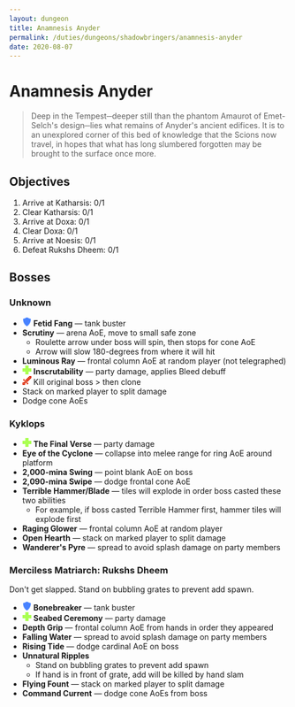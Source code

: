 ```yaml
---
layout: dungeon
title: Anamnesis Anyder
permalink: /duties/dungeons/shadowbringers/anamnesis-anyder
date: 2020-08-07
---
```


# Anamnesis Anyder

> Deep in the Tempest─deeper still than the phantom Amaurot of Emet-Selch's design─lies what remains of Anyder's ancient edifices. It is to an unexplored corner of this bed of knowledge that the Scions now travel, in hopes that what has long slumbered forgotten may be brought to the surface once more.

## Objectives

1. Arrive at Katharsis: 0/1
2. Clear Katharsis: 0/1
3. Arrive at Doxa: 0/1
4. Clear Doxa: 0/1
5. Arrive at Noesis: 0/1
6. Defeat Rukshs Dheem: 0/1

## Bosses

### Unknown

- ![](/assets/icons/role-tank.png) **Fetid Fang** — tank buster
- **Scrutiny** — arena AoE, move to small safe zone
  - Roulette arrow under boss will spin, then stops for cone AoE
  - Arrow will slow 180-degrees from where it will hit
- **Luminous Ray** — frontal column AoE at random player (not telegraphed)
- ![](/assets/icons/role-healer.png) **Inscrutability** — party damage, applies Bleed debuff
- ![](/assets/icons/role-dps.png) Kill original boss > then clone
- Stack on marked player to split damage
- Dodge cone AoEs

### Kyklops

- ![](/assets/icons/role-healer.png) **The Final Verse** — party damage
- **Eye of the Cyclone** — collapse into melee range for ring AoE around platform
- **2,000-mina Swing** — point blank AoE on boss
- **2,090-mina Swipe** — dodge frontal cone AoE
- **Terrible Hammer/Blade** — tiles will explode in order boss casted these two abilities
  - For example, if boss casted Terrible Hammer first, hammer tiles will explode first
- **Raging Glower** — frontal column AoE at random player
- **Open Hearth** — stack on marked player to split damage
- **Wanderer's Pyre** — spread to avoid splash damage on party members

### Merciless Matriarch: Rukshs Dheem

Don't get slapped. Stand on bubbling grates to prevent add spawn.

- ![](/assets/icons/role-tank.png) **Bonebreaker** — tank buster
- ![](/assets/icons/role-healer.png) **Seabed Ceremony** — party damage
- **Depth Grip** — frontal column AoE from hands in order they appeared
- **Falling Water** — spread to avoid splash damage on party members
- **Rising Tide** — dodge cardinal AoE on boss
- **Unnatural Ripples**
  - Stand on bubbling grates to prevent add spawn
  - If hand is in front of grate, add will be killed by hand slam
- **Flying Fount** — stack on marked player to split damage
- **Command Current** — dodge cone AoEs from boss

